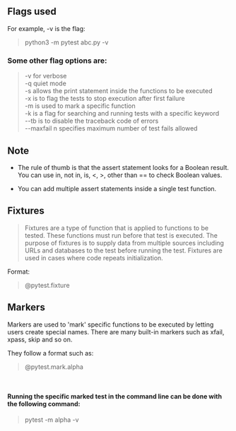 ## Flags used
For example, -v is the flag:

> python3 -m pytest abc.py -v

### Some other flag options are:

>-v for verbose     
-q quiet mode    
-s allows the print statement inside the functions to be executed    
-x is to flag the tests to stop execution after first failure   
-m is used to mark a specific function     
-k is a flag for searching and running tests with a specific  keyword    
--tb is to disable the traceback code of errors      
--maxfail n specifies maximum number of test fails allowed



 ## Note    

- The rule of thumb is that the assert statement looks for a Boolean result. You can use in, not in, is, <, >, other than == to check Boolean values. 

- You can add multiple assert statements inside a single test function.


## Fixtures   

>Fixtures are a type of function that is applied to functions to be tested. These functions must run before that test is executed. The purpose of fixtures is to supply data from multiple sources including URLs and databases to the test before running the test. Fixtures are used in cases where code repeats initialization.

Format:

> @pytest.fixture 


## Markers

Markers are used to 'mark' specific functions to be executed by letting users create special names. There are many built-in markers such as xfail, xpass, skip and so on.    

They follow a format such as:

> @pytest.mark.alpha        
</br>

#### Running the specific marked test in the command line can be done with the following command:

> pytest -m alpha -v
